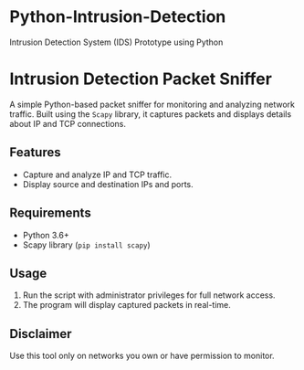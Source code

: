
# Python-Intrusion-Detection
Intrusion Detection System (IDS) Prototype using Python

# Intrusion Detection Packet Sniffer

A simple Python-based packet sniffer for monitoring and analyzing network traffic. Built using the `Scapy` library, it captures packets and displays details about IP and TCP connections.

## Features
- Capture and analyze IP and TCP traffic.
- Display source and destination IPs and ports.

## Requirements
- Python 3.6+
- Scapy library (`pip install scapy`)

## Usage
1. Run the script with administrator privileges for full network access.
2. The program will display captured packets in real-time.

## Disclaimer
Use this tool only on networks you own or have permission to monitor.

